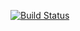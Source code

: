 

[![Build Status](https://travis-ci.org/oVokick/sort.svg?branch=master)](https://travis-ci.org/oVokick/sort)
